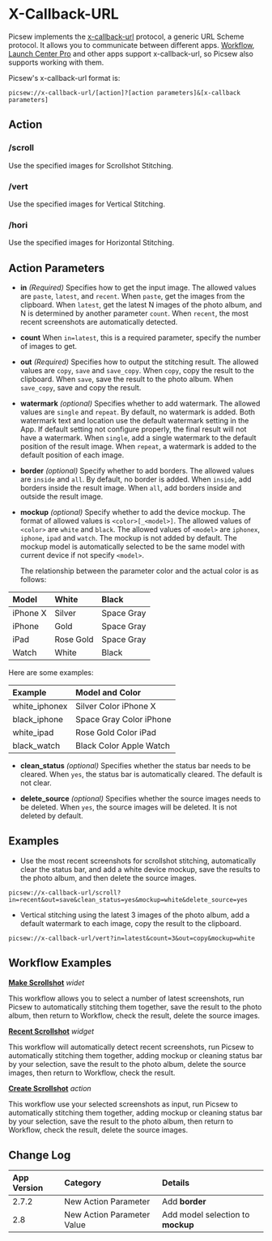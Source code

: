 # X-Callback-URL

Picsew implements the [x-callback-url](http://x-callback-url.com/) protocol, a generic URL Scheme protocol. It allows you to communicate between different apps. [Workflow](https://workflow.is/), [Launch Center Pro](https://contrast.co/launch-center-pro/) and other apps support x-callback-url, so Picsew also supports working with them.

Picsew's x-callback-url format is:

```
picsew://x-callback-url/[action]?[action parameters]&[x-callback parameters]
```

## Action

### /scroll

Use the specified images for Scrollshot Stitching.

### /vert

Use the specified images for Vertical Stitching.

### /hori

Use the specified images for Horizontal Stitching.

## Action Parameters

- **in** *(Required)* Specifies how to get the input image. The allowed values ​​are `paste`, `latest`, and `recent`. When `paste`, get the images from the clipboard. When `latest`, get the latest N images of the photo album, and N is determined by another parameter `count`. When `recent`, the most recent screenshots are automatically detected.

- **count** When `in=latest`, this is a required parameter, specify the number of images to get.

- **out** *(Required)* Specifies how to output the stitching result. The allowed values are `copy`, `save` and `save_copy`. When `copy`, copy the result to the clipboard. When `save`, save the result to the photo album. When `save_copy`, save and copy the result.

- **watermark** *(optional)* Specifies whether to add watermark. The allowed values ​​are `single` and `repeat`. By default, no watermark is added. Both watermark text and location use the default watermark setting in the App. If default setting not configure properly, the final result will not have a watermark. When `single`, add a single watermark to the default position of the result image. When `repeat`, a watermark is added to the default position of each image.

- **border** *(optional)* Specify whether to add borders. The allowed values are `inside` and `all`. By default, no border is added. When `inside`, add borders inside the result image. When `all`, add borders inside and outside the result image.

- **mockup** *(optional)* Specify whether to add the device mockup. The format of allowed values is `<color>[_<model>]`. The allowed values of `<color>` ​​are `white` and `black`. The allowed values of `<model>` are `iphonex`, `iphone`, `ipad` and `watch`. The mockup is not added by default. The mockup model is automatically selected to be the same model with current device if not specify `<model>`. 

  The relationship between the parameter color and the actual color is as follows:

|  Model   |   White   |   Black    |
| :------- | :-------- | :--------- |
| iPhone X | Silver    | Space Gray |
| iPhone   | Gold      | Space Gray |
| iPad     | Rose Gold | Space Gray |
| Watch    | White     | Black      |

  Here are some examples:

|    Example    |     Model and Color     |
| :------------ | :---------------------- |
| white_iphonex | Silver Color iPhone X   |
| black_iphone  | Space Gray Color iPhone |
| white_ipad    | Rose Gold Color iPad    |
| black_watch   | Black Color Apple Watch |

- **clean_status** *(optional)* Specifies whether the status bar needs to be cleared. When `yes`, the status bar is automatically cleared. The default is not clear.

- **delete_source** *(optional)* Specifies whether the source images needs to be deleted. When `yes`, the source images will be deleted. It is not deleted by default.

## Examples

- Use the most recent screenshots for scrollshot stitching, automatically clear the status bar, and add a white device mockup, save the results to the photo album, and then delete the source images.

```
picsew://x-callback-url/scroll?in=recent&out=save&clean_status=yes&mockup=white&delete_source=yes
```

- Vertical stitching using the latest 3 images of the photo album, add a default watermark to each image, copy the result to the clipboard.

```
picsew://x-callback-url/vert?in=latest&count=3&out=copy&mockup=white
```

## Workflow Examples

**[Make Scrollshot](https://workflow.is/workflows/e9b64bc79d854bb0a9f9531d6cab5bdd)** *widet*

This workflow allows you to select a number of latest screenshots, run Picsew to automatically stitching them together, save the result to the photo album, then return to Workflow, check the result, delete the source images.

**[Recent Scrollshot](https://workflow.is/workflows/b3084df208c34b74877471bddad84576)** *widget*

This workflow will automatically detect recent screenshots, run Picsew to automatically stitching them together, adding mockup or cleaning status bar by your selection, save the result to the photo album, delete the source images, then return to Workflow, check the result.

**[Create Scrollshot](https://workflow.is/workflows/a9c746a2306e400c914d274b5d0998bd)** *action*

This workflow use your selected screenshots as input, run Picsew to automatically stitching them together, adding mockup or cleaning status bar by your selection, save the result to the photo album, then return to Workflow, check the result, delete the source images.

## Change Log

| App Version |          Category          |              Details              |
| :---------- | :------------------------- | :-------------------------------- |
| 2.7.2       | New Action Parameter       | Add **border**                    |
| 2.8         | New Action Parameter Value | Add model selection to **mockup** |